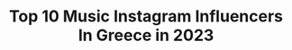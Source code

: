 ---
title: Top 10 Music Instagram Influencers In Greece in 2023
description: >-
  Find top music Instagram influencers in Greece in 2023. Most popular hashtags: #love #music #summer.
platform: Instagram
hits: 217
text_top: Analyze the most popular Instagram accounts on inBeat.
text_bottom: inBeat has 217 Instagram influencers like this in Greece for you to collaborate.
profiles:
  - username: "alinak.official"
    fullname: >-
      Alina K
    bio: >-
      Romanian/Lebanese Ambassador at @arabfashioncouncil #alinakofficial #newrelease #Onlylove #music
    location: "Greece"
    followers: 35719
    engagement: 228
    commentsToLikes: 0.239717
    id: ck6ub38sn77hr0j716583d0u2
    verified: true
    hashtags: "#kuwait, #romania, #uk, #bucharest"
  - username: "redheadonajourney"
    fullname: >-
      Julie 🇬🇷
    bio: >-
      Singer🎤 Content Creator 🎥 Brand Ambassador🧜‍♀️ Traveller ✈️ For collaborations DM 📩 Rock music lover 🤘 Acting lover 🎭 Check out @squirrelypigs 😉❤️
    location: "Greece"
    followers: 11116
    engagement: 1971
    commentsToLikes: 0.983718
    id: ck8t7jmsvh1zo0j78cduexkcd
    verified: false
    hashtags: "#giveawaygreece, #styleoftheday, #greekjewelry, #influencerstyle"
  - username: "konstantinos.kazakos"
    fullname: >-
      Konstantinos kazakos
    bio: >-
      Artist #actor #theater #guitarist #music #motorbikes
    location: "Greece"
    followers: 9142
    engagement: 1345
    commentsToLikes: 0.017580
    id: ck5pvdyexhegi0i113e510lde
    verified: false
    hashtags: "#onset, #openbeyond, #manousakis, #opentv"
  - username: "elenapapapanayiotou"
    fullname: >-
      Elena Papapanayiotou
    bio: >-
      🎤 @ytonthemusicshow 🎓Bachelor of Music Education-Study Jazz Voice- Ant1Radio🎧 Teaching 🎤TheVoiceOfGreece2 ✌️NEW SONG 💿⬇️ @heavenmusic_official 🇨🇾📍🇬🇷
    location: "Greece"
    followers: 17558
    engagement: 1044
    commentsToLikes: 0.014228
    id: ck5px2d5bprm20i11bqepwoyh
    verified: false
    hashtags: "#the, #beautiful, #sky, #summer"
  - username: "gogodelogianni"
    fullname: >-
      Gogo Delogianni
    bio: >-
      foodie ° cook ° recipe developer ° music lover ° DIME awards winner 2018 MAD about arts winner 2019 #gogodelogianni #foodloverfoodmaker Recipe link ⤵️
    location: "Greece"
    followers: 31237
    engagement: 735
    commentsToLikes: 0.008906
    id: ck55lljyh1usa0i11v3z9inc1
    verified: false
    hashtags: "#kateveitetaskalia, #timetoendbreastcancer, #elcdonates, #lidlplus"
  - username: "voulgaraki_el"
    fullname: >-
      Εleni Voulgaraki  ✨🦋
    bio: >-
      Monday- Friday 📻 @music89.2 • 🦝 | 07:00- 10:00 Σ/Κ 📺 @opentvgr • “Έλα Χαμογέλα”|09:45- 13:00 Journalist | Digi Girl | 💫
    location: "Greece"
    followers: 41214
    engagement: 1172
    commentsToLikes: 0.007538
    id: ck5pveveyhjhl0i11fxl6hdd5
    verified: false
    hashtags: "#happy, #whenwewereyoungandfree, #diorcapturetotale, #girlsnightout"
  - username: "sharkkana"
    fullname: >-
      Sharkkana
    bio: >-
      Founder of @sharkkini 1/2 of @chamu.world 🌐 Music Management and Creative. sharkkana@gmail.com
    location: "Greece"
    followers: 5030
    engagement: 1566
    commentsToLikes: 0.065930
    id: ck5pxdj8kr9p70i11u8a0t1nq
    verified: false
    hashtags: ""
  - username: "giangideg"
    fullname: >-
      Gianluca
    bio: >-
      Made in Rome 🇮🇹 - I ❤️Football ⚽️ ASROMA - Music-Cinema-Travel ✈️
    location: "Greece"
    followers: 228247
    engagement: 217
    commentsToLikes: 0.017287
    id: ckf5qz3ezavnt0j23e4g49kp8
    verified: false
    hashtags: "#blondehairdontcare, #navajo, #zante, #beach"
  - username: "lna.music"
    fullname: >-
      LNA (Elena)👑
    bio: >-
      • Cantautora & Productora (Singer/Songwriter & Music Producer)🎼 • Bailarina (Dancer)💃🏽 • Berklee College of Music 🎵 💎DIAMANTE💎👇🏼👇🏼
    location: "Greece"
    followers: 16849
    engagement: 567
    commentsToLikes: 0.023510
    id: ckap4kz8e7rd70i780l2gjduq
    verified: false
    hashtags: "#tumentiste, #lna, #diamante, #powerstyle"
  - username: "simaheyrati"
    fullname: >-
      S!MA
    bio: >-
      ⚡️I MAKE MUSIC & LOVE HAIR⚡️ & GIRLBO$$ @rebellebeautybelgium 💕 Management: hans@popvilla.be
    location: "Greece"
    followers: 7978
    engagement: 717
    commentsToLikes: 0.029213
    id: ck5c0fidqt18g0i11d034vbqw
    verified: false
    hashtags: "#nofilter, #noscrubs, #singing, #cover"
---